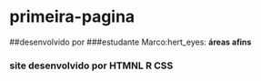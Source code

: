 # primeira-pagina
##desenvolvido por
###estudante Marco:hert_eyes:
**áreas afins**
### site desenvolvido por HTMNL R CSS
